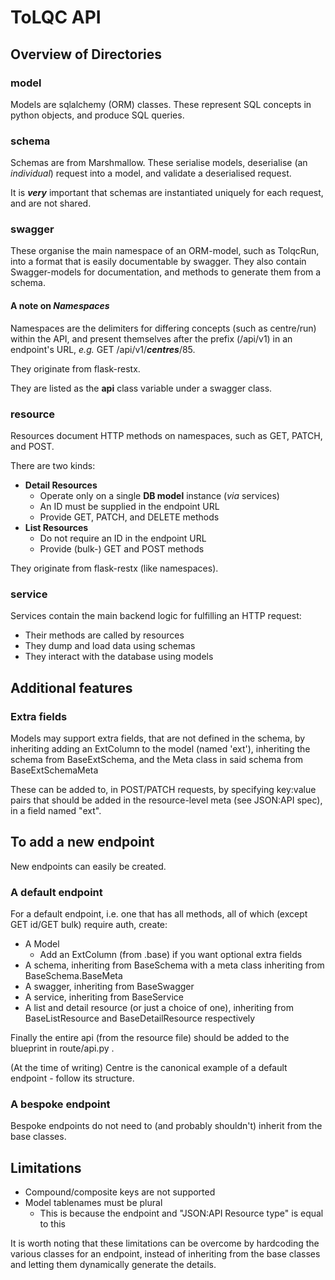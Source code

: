 <!--
SPDX-FileCopyrightText: 2021 Genome Research Ltd.

SPDX-License-Identifier: MIT
-->

# ToLQC API

## Overview of Directories

### model

Models are sqlalchemy (ORM) classes. These represent SQL concepts in python objects, and produce SQL queries.

### schema

Schemas are from Marshmallow. These serialise models, deserialise (an _individual_) request into a model, and validate a deserialised request.

It is **_very_** important that schemas are instantiated uniquely for each request, and are not shared.

### swagger

These organise the main namespace of an ORM-model, such as TolqcRun, into a format that is easily documentable by swagger.
They also contain Swagger-models for documentation, and methods to generate them from a schema.

#### A note on _Namespaces_

Namespaces are the delimiters for differing concepts (such as centre/run) within the API, and present themselves
after the prefix (/api/v1) in an endpoint's URL, _e.g._ GET /api/v1/**_centres_**/85.

They originate from flask-restx.

They are listed as the **api** class variable under a swagger class.

### resource

Resources document HTTP methods on namespaces, such as GET, PATCH, and POST.

There are two kinds:

- **Detail Resources**
    - Operate only on a single **DB model** instance (_via_ services)
    - An ID must be supplied in the endpoint URL
    - Provide GET, PATCH, and DELETE methods
- **List Resources**
    - Do not require an ID in the endpoint URL
    - Provide (bulk-) GET and POST methods

They originate from flask-restx (like namespaces).

### service

Services contain the main backend logic for fulfilling an HTTP request:

- Their methods are called by resources
- They dump and load data using schemas
- They interact with the database using models

## Additional features

### Extra fields

Models may support extra fields, that are not defined in the schema, by inheriting adding an ExtColumn to the model (named 'ext'),
inheriting the schema from BaseExtSchema, and the Meta class in said schema from BaseExtSchemaMeta

These can be added to, in POST/PATCH requests, by specifying key:value pairs that should be added in the
resource-level meta (see JSON:API spec), in a field named "ext".

## To add a new endpoint

New endpoints can easily be created.

### A default endpoint

For a default endpoint, i.e. one that has all methods, all of which (except GET id/GET bulk) require auth, create:

- A Model
    - Add an ExtColumn (from .base) if you want optional extra fields
- A schema, inheriting from BaseSchema with a meta class inheriting from BaseSchema.BaseMeta
- A swagger, inheriting from BaseSwagger
- A service, inheriting from BaseService
- A list and detail resource (or just a choice of one), inheriting from
BaseListResource and BaseDetailResource respectively

Finally the entire api (from the resource file) should be added to the
blueprint in route/api.py .

(At the time of writing) Centre is the canonical example of a default endpoint - follow its structure.

### A bespoke endpoint

Bespoke endpoints do not need to (and probably shouldn't) inherit from the base classes.

## Limitations

- Compound/composite keys are not supported
- Model tablenames must be plural
    - This is because the endpoint and "JSON:API Resource type" is equal to this

It is worth noting that these limitations can be overcome by hardcoding the various classes for an endpoint,
instead of inheriting from the base classes and letting them dynamically generate the details.
